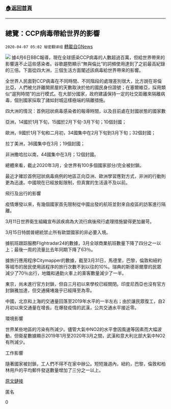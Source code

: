 ###  [:house:返回首頁](https://github.com/ourhimalayas/txt)
---

## 總覽：CCP病毒帶給世界的影響
`2020-04-07 05:02 秘密翻译组` [轉載自GNews](https://gnews.org/zh-hant/164758/)

![](https://s3-ap-northeast-1.amazonaws.com/news.guo.offload.media/wp-content/uploads/2020/04/07050102/1-49.jpg)
據4月6日BBC報導，現在全球感染CCP病毒的人數超過百萬，但給世界帶來的影響遠不止這些感染者。谷歌趨勢顯示“無與倫比”的詞頻使用達到了之前最高紀錄的三倍。下面從四大洲，三個生活方面闡述該病毒給世界帶來的影響。

全世界人民面對CCP病毒在不同時間、不同階段的處理差別很大，比方說在哥倫比亞，人們被允許離開房屋的天數取決於他的國民身份證號；在塞爾維亞，採用類似“遛狗時間”的出行模式。在大部分國家，政府建議保持一定的社交距離來隔離病毒，個別國家採取了諸如封城這樣極端的隔離措施。

四大洲的情況：首例冠狀病毒感染者的報導時間，以及目前處在封國狀態的國家數

亞洲，14國於1月下旬，15國於2月下旬-3月下旬；10個封國；

歐洲，9國於1月下旬和二月初，34國集中在2月下旬到3月下旬；32個封國；

拉丁美洲，36國集中在3月；19個封國；

非洲撒哈拉以南，44國集中在3月；12個封國。

總體來看，截止2020年3月，全世界有100多個國家部分/完全被封鎖。

最近才確診首例冠狀病毒病例的地區正向亞洲、歐洲學習應對方式，非洲的行動則更為迅速。中國現在已經放鬆限制，但真實的生活遠不及以前。

飛行及出行的影響

疫情爆發以來，有幾個國家首先限制從中國出發的航班並對來自疫區的訪客進行隔離。

3月11日世界衛生組織宣布該疾病為大流行病後飛行處理措施變得更加嚴苛。

3月15日特朗普總統禁止所有歐盟國家的非必要入境。

據航班跟踪服務Flightradar24的數據，3月全球商業航班數量下降了四分之一以上；最後一周的流量比去年同期下降了63％。

據旅行應用程序Citymapper的數據，截至3月31日，馬德里，巴黎，倫敦和紐約等城市的居民使用該程序的旅行次數不到以往的10%。瑞典的斯德哥爾摩的民眾減少了70％出行，地鐵和通勤火車上的乘客數量減少了一半。

東京，尚未進行官方封鎖，但自三月初以來學校已經關閉。印度尼西亞也沒有官方封鎖雅加達，但交通擁堵幾乎已經降至為零。

中國，北京和上海的交通量回落至2019年水平的一半左右；由於讓民眾復工，自2月初以來交通量在增長。在爆發疫情的武漢，公共交通水平接近零。

環境影響

世界某些地區的污染有所減少。儘管大氣中NO2的水平會因風速等因素而大幅波動，但衛星數據顯示2019年1月至2020年3月之間，武漢和意大利北部大氣中NO2有所減少。

工作影響

隨著國家被封鎖，工人們不得不在家中辦公。短短幾週內，紐約，巴黎，倫敦和柏林用戶的平均郵件發送數量增加了三分之一以上。

[原文鏈接](https://www.bbc.com/news/world-52103747)

匿名

0
